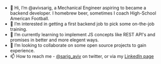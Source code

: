 - 👋 Hi, I’m @avivsarig, a Mechanical Engineer aspiring to became a backend developer. I homebrew beer, sometimes I coach High-School American Football.
- 👀 I’m interested in getting a first backend job to pick some on-the-job training.
- 🌱 I’m currently learning to implement JS concepts like REST API's and promises in better and more elegent ways.
- 💞️ I’m looking to collaborate on some open source projects to gain experience.
- 📫 How to reach me - [@sarig_aviv](https://twitter.com/sarig_aviv) on twitter, or via my [LinkedIn page](https://www.linkedin.com/in/aviv-sarig/)

<!---
avivsarig/avivsarig is a ✨ special ✨ repository because its `README.md` (this file) appears on your GitHub profile.
You can click the Preview link to take a look at your changes.
--->
